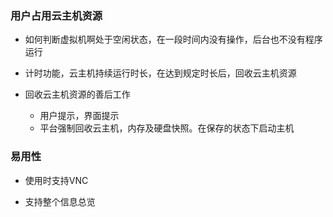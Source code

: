 ### 用户占用云主机资源
* 如何判断虚拟机啊处于空闲状态，在一段时间内没有操作，后台也不没有程序运行

* 计时功能，云主机持续运行时长，在达到规定时长后，回收云主机资源

* 回收云主机资源的善后工作
  * 用户提示，界面提示
  * 平台强制回收云主机，内存及硬盘快照。在保存的状态下启动主机


### 易用性

* 使用时支持VNC

* 支持整个信息总览
